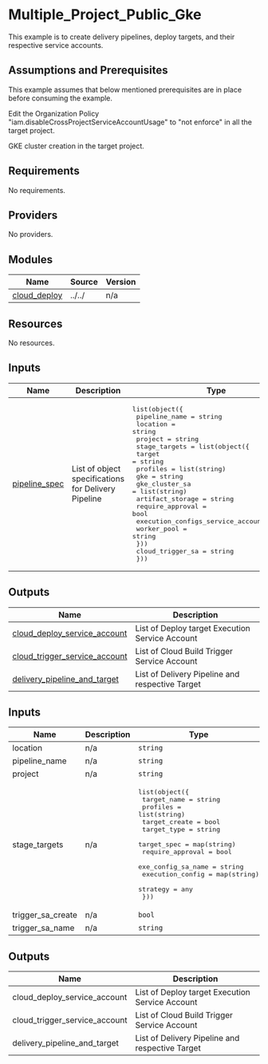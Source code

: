 # Multiple\_Project\_Public\_Gke

This example is to create delivery pipelines, deploy targets, and their respective service accounts.

## Assumptions and Prerequisites

This example assumes that below mentioned prerequisites are in place before consuming the example.

Edit the Organization Policy "iam.disableCrossProjectServiceAccountUsage" to "not enforce" in all the target project.

GKE cluster creation in the target project.

## Requirements

No requirements.

## Providers

No providers.

## Modules

| Name | Source | Version |
|------|--------|---------|
| <a name="module_cloud_deploy"></a> [cloud\_deploy](#module\_cloud\_deploy) | ../../ | n/a |

## Resources

No resources.

## Inputs

| Name | Description | Type | Default | Required |
|------|-------------|------|---------|:--------:|
| <a name="input_pipeline_spec"></a> [pipeline\_spec](#input\_pipeline\_spec) | List of object specifications for Delivery Pipeline | <pre>list(object({<br>    pipeline_name = string<br>    location      = string<br>    project       = string<br>    stage_targets = list(object({<br>      target                            = string<br>      profiles                          = list(string)<br>      gke                               = string<br>      gke_cluster_sa                    = list(string)<br>      artifact_storage                  = string<br>      require_approval                  = bool<br>      execution_configs_service_account = string<br>      worker_pool                       = string<br>    }))<br>    cloud_trigger_sa = string<br>  }))</pre> | n/a | yes |

## Outputs

| Name | Description |
|------|-------------|
| <a name="output_cloud_deploy_service_account"></a> [cloud\_deploy\_service\_account](#output\_cloud\_deploy\_service\_account) | List of Deploy target Execution Service Account |
| <a name="output_cloud_trigger_service_account"></a> [cloud\_trigger\_service\_account](#output\_cloud\_trigger\_service\_account) | List of Cloud Build Trigger Service Account |
| <a name="output_delivery_pipeline_and_target"></a> [delivery\_pipeline\_and\_target](#output\_delivery\_pipeline\_and\_target) | List of Delivery Pipeline and respective Target |

<!-- BEGINNING OF PRE-COMMIT-TERRAFORM DOCS HOOK -->
## Inputs

| Name | Description | Type | Default | Required |
|------|-------------|------|---------|:--------:|
| location | n/a | `string` | n/a | yes |
| pipeline\_name | n/a | `string` | n/a | yes |
| project | n/a | `string` | n/a | yes |
| stage\_targets | n/a | <pre>list(object({<br>    target_name        = string<br>    profiles           = list(string)<br>    target_create      = bool<br>    target_type        = string<br>    target_spec        = map(string)<br>    require_approval   = bool<br>    exe_config_sa_name = string<br>    execution_config   = map(string)<br>    strategy           = any<br>  }))</pre> | n/a | yes |
| trigger\_sa\_create | n/a | `bool` | n/a | yes |
| trigger\_sa\_name | n/a | `string` | n/a | yes |

## Outputs

| Name | Description |
|------|-------------|
| cloud\_deploy\_service\_account | List of Deploy target Execution Service Account |
| cloud\_trigger\_service\_account | List of Cloud Build Trigger Service Account |
| delivery\_pipeline\_and\_target | List of Delivery Pipeline and respective Target |

<!-- END OF PRE-COMMIT-TERRAFORM DOCS HOOK -->

